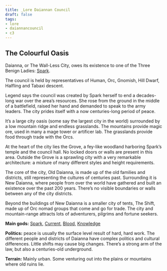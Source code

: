 ```yaml
---
title: _Lore Daiannan Council
draft: false
tags:
- lore
- daiannancouncil
- c3
---
```

## The Colourful Oasis

Daianna, or The Wall-Less City, owes its existence to one of the Three Benign Ladies: [Spark](../_Pantheon/G_Spark.md).

The council is held by representatives of Human, Orc, Gnomish, Hill Dwarf, Halfling and Tabaxi descent.

Legend says the council was created by Spark herself to end a decades-long war over the area’s resources. She rose from the ground in the middle of a battlefield, raised her hand and demanded to speak to the army leaders. The city prides itself with a now centuries-long period of peace.

It’s a large city oasis (some say the largest city in the world) surrounded by a low mountain ridge and endless grasslands. The mountains provide magic ore, used in many a mage tower or artificer lab. The grasslands provide food through trade with the Orcs.

At the heart of the city lies the Grove, a fey-like woodland harboring Spark’s temple and the council hall. No locked doors or walls are present in this area. Outside the Grove is a sprawling city with a very remarkable architecture: a mixture of many different styles and height requirements.

The core of the city, Old Daianna, is made up of the old families and districts, still representing the cultures of centuries past. Surrounding it is New Daianna, where people from over the world have gathered and built an existence over the past 200 years. There’s no visible boundaries or walls between any of the city districts.

Beyond the buildings of New Daianna is a smaller city of tents, The Shift, made up of Orc nomad groups that come and go for trade. The city and mountain-range attracts lots of adventurers, pilgrims and fortune seekers.

**Main gods:** [Spark](../_Pantheon/G_Spark.md), [Current](../_Pantheon/G_Current.md), [Blood](../_Pantheon/G_Blood.md), [Knowledge](../_Pantheon/G_Knowledge.md)

**Politics:** peace is usually the surface level result of hard, hard work. The different people and districts of Daianna have complex politics and cultural differences. Little shifts may cause big changes. There’s a strong arm of the law, but also a centuries-old underground.

**Terrain:** Mainly urban. Some venturing out into the plains or mountains where old ruins lie.
